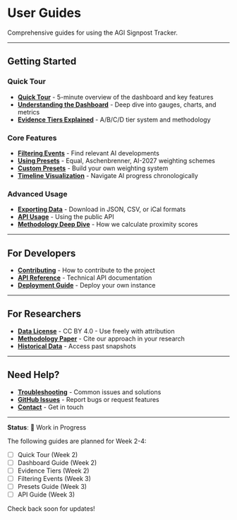 # User Guides

Comprehensive guides for using the AGI Signpost Tracker.

---

## Getting Started

### Quick Tour
- **[Quick Tour](quick-tour.md)** - 5-minute overview of the dashboard and key features
- **[Understanding the Dashboard](dashboard-guide.md)** - Deep dive into gauges, charts, and metrics
- **[Evidence Tiers Explained](evidence-tiers.md)** - A/B/C/D tier system and methodology

### Core Features
- **[Filtering Events](filtering-events.md)** - Find relevant AI developments
- **[Using Presets](presets-guide.md)** - Equal, Aschenbrenner, AI-2027 weighting schemes
- **[Custom Presets](custom-presets.md)** - Build your own weighting system
- **[Timeline Visualization](timeline.md)** - Navigate AI progress chronologically

### Advanced Usage
- **[Exporting Data](exporting-data.md)** - Download in JSON, CSV, or iCal formats
- **[API Usage](api-guide.md)** - Using the public API
- **[Methodology Deep Dive](methodology.md)** - How we calculate proximity scores

---

## For Developers

- **[Contributing](../../CONTRIBUTING.md)** - How to contribute to the project
- **[API Reference](../../README.md#api)** - Technical API documentation
- **[Deployment Guide](../../DEPLOYMENT.md)** - Deploy your own instance

---

## For Researchers

- **[Data License](../../README.md#license)** - CC BY 4.0 - Use freely with attribution
- **[Methodology Paper](methodology.md)** - Cite our approach in your research
- **[Historical Data](api-guide.md#historical-endpoints)** - Access past snapshots

---

## Need Help?

- **[Troubleshooting](../../TROUBLESHOOTING.md)** - Common issues and solutions
- **[GitHub Issues](https://github.com/hankthevc/AGITracker/issues)** - Report bugs or request features
- **[Contact](mailto:contact@example.com)** - Get in touch

---

**Status**: 📝 Work in Progress

The following guides are planned for Week 2-4:
- [ ] Quick Tour (Week 2)
- [ ] Dashboard Guide (Week 2)
- [ ] Evidence Tiers (Week 2)
- [ ] Filtering Events (Week 3)
- [ ] Presets Guide (Week 3)
- [ ] API Guide (Week 3)

Check back soon for updates!

